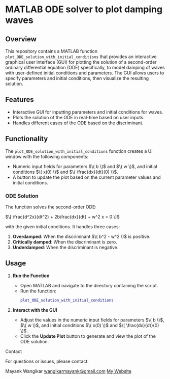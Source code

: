 # MATLAB ODE solver to plot damping waves

## Overview

This repository contains a MATLAB function `plot_ODE_solution_with_initial_conditions` that provides an interactive graphical user interface (GUI) for plotting the solution of a second-order ordinary differential equation (ODE) specifically, to model damping of waves with user-defined initial conditions and parameters. The GUI allows users to specify parameters and initial conditions, then visualize the resulting solution.

## Features

- Interactive GUI for inputting parameters and initial conditions for waves.
- Plots the solution of the ODE in real-time based on user inputs.
- Handles different cases of the ODE based on the discriminant.

## Functionality

The `plot_ODE_solution_with_initial_conditions` function creates a UI window with the following components:
- Numeric input fields for parameters $\( b \)$ and $\( w \)$, and initial conditions $\( x(0) \)$ and $\( \frac{dx}{dt}(0) \)$.
- A button to update the plot based on the current parameter values and initial conditions.

### ODE Solution

The function solves the second-order ODE:

$\[ \frac{d^2x}{dt^2} + 2b\frac{dx}{dt} + w^2 x = 0 \]$

with the given initial conditions. It handles three cases:
1. **Overdamped**: When the discriminant $\( b^2 - w^2 \)$ is positive.
2. **Critically damped**: When the discriminant is zero.
3. **Underdamped**: When the discriminant is negative.

## Usage

1. **Run the Function**
   - Open MATLAB and navigate to the directory containing the script.
   - Run the function:
     ```matlab
     plot_ODE_solution_with_initial_conditions
     ```

2. **Interact with the GUI**
   - Adjust the values in the numeric input fields for parameters $\( b \)$, $\( w \)$, and initial conditions $\( x(0) \)$ and $\( \frac{dx}{dt}(0) \)$.
   - Click the **Update Plot** button to generate and view the plot of the ODE solution.

Contact

For questions or issues, please contact:

  Mayank Wangikar
  wangikarmayank@gmail.com
  [My Website]([https://website-name.com](https://mayank-wangikar.github.io/mayankwangikar.github.io/))
